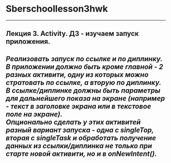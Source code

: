 # Sberschoollesson3hwk
-----------------------------------------------------------------------------------------------------------------------------------------------------
## Лекция 3. Activity. ДЗ - изучаем запуск приложения.

*Реализовать запуск по ссылке и по диплинку.
В приложении должно быть кроме главной - 2 разных активити, одну из которых можно стратовать по ссылке, 
а вторую по диплинку. В ссылке/диплинке должны быть параметры для дальнейшего показа на экране (например -
текст в заголовке экрана или в текстовое поле на экране).  
Опционально сделать у этих активитей разный вариант запуска - одна с singleTop, вторая с singleTask и 
обработать получение данных из ссылки/диплинка не только при старте новой активити, но и в onNewIntent().*
-----------------------------------------------------------------------------------------------------------------------------------------------------